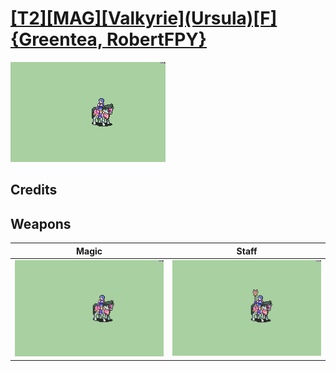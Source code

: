 # [\[T2\]\[MAG\]\[Valkyrie\]\(Ursula\)\[F\]{Greentea, RobertFPY}](./)

<img src="./6.%20Magic/Magic_000.png" alt="[T2][MAG][Valkyrie](Ursula)[F]{Greentea, RobertFPY} standing" />

## Credits



## Weapons


|Magic |Staff |
|  :---: | :---: |
| <img alt="Magic animation" src="./6.%20Magic/Magic.gif" /> | <img alt="Staff animation" src="./7.%20Staff/Staff.gif" /> |
